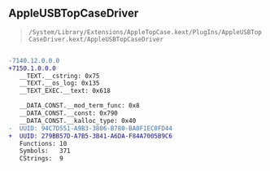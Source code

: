 ## AppleUSBTopCaseDriver

> `/System/Library/Extensions/AppleTopCase.kext/PlugIns/AppleUSBTopCaseDriver.kext/AppleUSBTopCaseDriver`

```diff

-7140.12.0.0.0
+7150.1.0.0.0
   __TEXT.__cstring: 0x75
   __TEXT.__os_log: 0x135
   __TEXT_EXEC.__text: 0x618

   __DATA_CONST.__mod_term_func: 0x8
   __DATA_CONST.__const: 0x790
   __DATA_CONST.__kalloc_type: 0x40
-  UUID: 94C7D551-A9B3-3806-B780-BA0F1EC0FD44
+  UUID: 279BB57D-A7B5-3B41-A6DA-F84A7005B9C6
   Functions: 10
   Symbols:   371
   CStrings:  9

```
